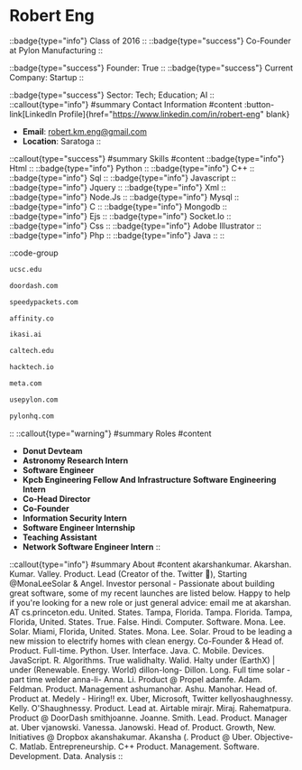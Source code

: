 # Robert Eng
::badge{type="info"}
Class of 2016
::
::badge{type="success"}
Co-Founder at Pylon Manufacturing
::

::badge{type="success"}
Founder: True
::
::badge{type="success"}
Current Company: Startup
::

::badge{type="success"}
Sector: Tech; Education; AI
::
::callout{type="info"}
#summary
Contact Information
#content
:button-link[LinkedIn Profile]{href="https://www.linkedin.com/in/robert-eng" blank}
- **Email**: robert.km.eng@gmail.com
- **Location**: Saratoga
::

::callout{type="success"}
#summary
Skills
#content
::badge{type="info"}
Html
::
::badge{type="info"}
Python
::
::badge{type="info"}
C++
::
::badge{type="info"}
Sql
::
::badge{type="info"}
Javascript
::
::badge{type="info"}
Jquery
::
::badge{type="info"}
Xml
::
::badge{type="info"}
Node.Js
::
::badge{type="info"}
Mysql
::
::badge{type="info"}
C
::
::badge{type="info"}
Mongodb
::
::badge{type="info"}
Ejs
::
::badge{type="info"}
Socket.Io
::
::badge{type="info"}
Css
::
::badge{type="info"}
Adobe Illustrator
::
::badge{type="info"}
Php
::
::badge{type="info"}
Java
::
::

::code-group
```bash [UC Santa Cruz]
ucsc.edu
```
```bash [DoorDash]
doordash.com
```
```bash [Speedy Packets]
speedypackets.com
```
```bash [Affinity]
affinity.co
```
```bash [Ikasi.ai]
ikasi.ai
```
```bash [California Institute of Technology]
caltech.edu
```
```bash [Hacktech]
hacktech.io
```
```bash [Meta]
meta.com
```
```bash [Pylon]
usepylon.com
```
```bash [Pylon Manufacturing]
pylonhq.com
```
::
::callout{type="warning"}
#summary
Roles
#content
- **Donut Devteam**
- **Astronomy Research Intern**
- **Software Engineer**
- **Kpcb Engineering Fellow And Infrastructure Software Engineering Intern**
- **Co-Head Director**
- **Co-Founder**
- **Information Security Intern**
- **Software Engineer Internship**
- **Teaching Assistant**
- **Network Software Engineer Intern**
::

::callout{type="info"}
#summary
About
#content
akarshankumar. Akarshan. Kumar. Valley. Product. Lead (Creator of the. Twitter 💙), Starting @MonaLeeSolar & Angel. Investor personal - Passionate about building great software, some of my recent launches are listed below. Happy to help if you're looking for a new role or just general advice: email me at akarshan. AT cs.princeton.edu. United. States. Tampa, Florida. Tampa. Florida. Tampa, Florida, United. States. True. False. Hindi. Computer. Software. Mona. Lee. Solar. Miami, Florida, United. States. Mona. Lee. Solar. Proud to be leading a new mission to electrify homes with clean energy. Co-Founder & Head of. Product. Full-time. Python. User. Interface. Java. C. Mobile. Devices. JavaScript. R. Algorithms. True walidhalty. Walid. Halty under (EarthX) | under (Renewable. Energy. World) dillon-long- Dillon. Long. Full time solar - part time welder anna-li- Anna. Li. Product @ Propel adamfe. Adam. Feldman. Product. Management ashumanohar. Ashu. Manohar. Head of. Product at. Medely - Hiring!! ex. Uber, Microsoft, Twitter kellyoshaughnessy. Kelly. O'Shaughnessy. Product. Lead at. Airtable mirajr. Miraj. Rahematpura. Product @ DoorDash smithjoanne. Joanne. Smith. Lead. Product. Manager at. Uber vjanowski. Vanessa. Janowski. Head of. Product. Growth, New. Initiatives @ Dropbox akanshakumar. Akansha (. Product @ Uber. Objective-C. Matlab. Entrepreneurship. C++ Product. Management. Software. Development. Data. Analysis
::
